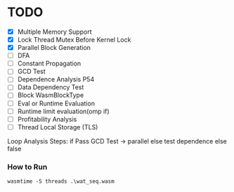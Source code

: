 # TODO
- [x] Multiple Memory Support
- [x] Lock Thread Mutex Before Kernel Lock
- [x] Parallel Block Generation
- [ ] DFA
- [ ] Constant Propagation
- [ ] GCD Test
- [ ] Dependence Analysis P54
- [ ] Data Dependency Test
- [ ] Block WasmBlockType
- [ ] Eval or Runtime Evaluation
- [ ] Runtime limit evaluation(omp if)
- [ ] Profitability Analysis
- [ ] Thread Local Storage (TLS)

Loop Analysis Steps:
if Pass GCD Test -> parallel
else test dependence
else false

### How to Run
```
wasmtime -S threads .\wat_seq.wasm
```
